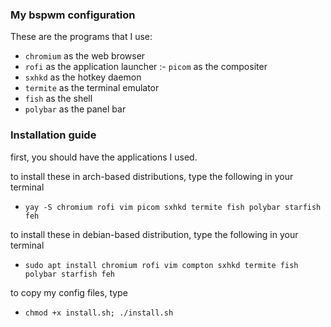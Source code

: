 ### My bspwm configuration

These are the programs that I use:

- ```chromium``` as the web browser
- ```rofi``` as the application launcher
:- ```picom``` as the compositer
- ```sxhkd``` as the hotkey daemon
- ```termite``` as the terminal emulator
- ```fish``` as the shell
- ```polybar``` as the panel bar

### Installation guide

first, you should have the applications I used.

to install these in arch-based distributions, type the following in your terminal
-     yay -S chromium rofi vim picom sxhkd termite fish polybar starfish feh

to install these in debian-based distribution, type the following in your terminal
-     sudo apt install chromium rofi vim compton sxhkd termite fish polybar starfish feh

to copy my config files, type
-     chmod +x install.sh; ./install.sh


